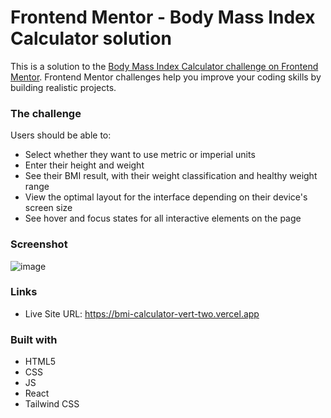 # Frontend Mentor - Body Mass Index Calculator solution

This is a solution to the [Body Mass Index Calculator challenge on Frontend Mentor](https://www.frontendmentor.io/challenges/body-mass-index-calculator-brrBkfSz1T). Frontend Mentor challenges help you improve your coding skills by building realistic projects. 

### The challenge

Users should be able to:

- Select whether they want to use metric or imperial units
- Enter their height and weight
- See their BMI result, with their weight classification and healthy weight range
- View the optimal layout for the interface depending on their device's screen size
- See hover and focus states for all interactive elements on the page

### Screenshot

![image](https://github.com/krisnawira17/BMI-Calculator/assets/88646355/9098e400-43ef-4e9d-8fc4-76af221d1cad)
### Links

- Live Site URL: https://bmi-calculator-vert-two.vercel.app

### Built with

- HTML5
- CSS
- JS
- React
- Tailwind CSS


